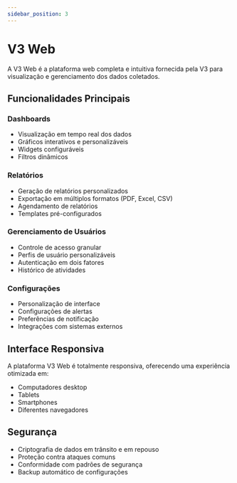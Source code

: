 ```yaml
---
sidebar_position: 3
---
```


# V3 Web

A V3 Web é a plataforma web completa e intuitiva fornecida pela V3 para visualização e gerenciamento dos dados coletados.

## Funcionalidades Principais

### Dashboards
- Visualização em tempo real dos dados
- Gráficos interativos e personalizáveis
- Widgets configuráveis
- Filtros dinâmicos

### Relatórios
- Geração de relatórios personalizados
- Exportação em múltiplos formatos (PDF, Excel, CSV)
- Agendamento de relatórios
- Templates pré-configurados

### Gerenciamento de Usuários
- Controle de acesso granular
- Perfis de usuário personalizáveis
- Autenticação em dois fatores
- Histórico de atividades

### Configurações
- Personalização de interface
- Configurações de alertas
- Preferências de notificação
- Integrações com sistemas externos

## Interface Responsiva

A plataforma V3 Web é totalmente responsiva, oferecendo uma experiência otimizada em:
- Computadores desktop
- Tablets
- Smartphones
- Diferentes navegadores

## Segurança

- Criptografia de dados em trânsito e em repouso
- Proteção contra ataques comuns
- Conformidade com padrões de segurança
- Backup automático de configurações